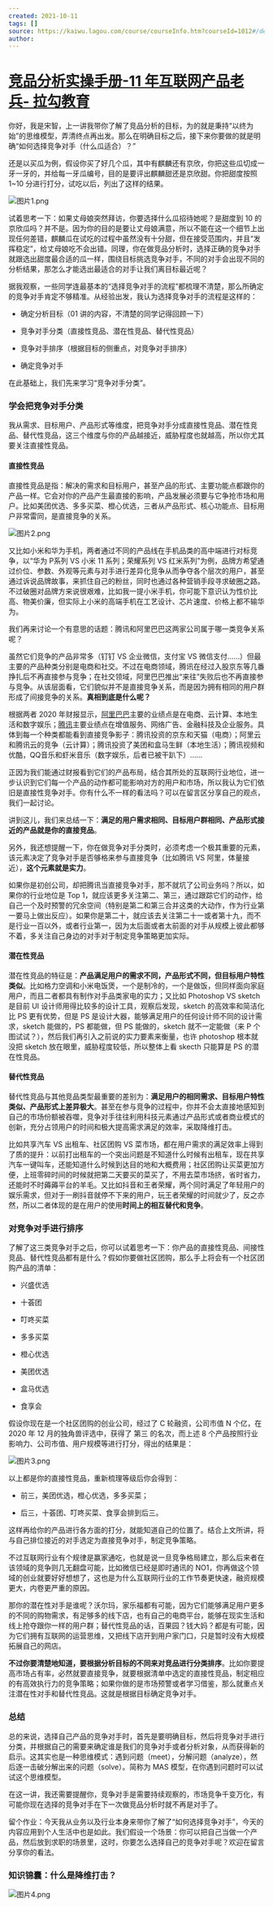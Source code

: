 ```yaml
---
created: 2021-10-11
tags: []
source: https://kaiwu.lagou.com/course/courseInfo.htm?courseId=1012#/detail/pc?id=8037
author: 
---
```


# [竞品分析实操手册-11 年互联网产品老兵- 拉勾教育](https://kaiwu.lagou.com/course/courseInfo.htm?courseId=1012#/detail/pc?id=8037)


你好，我是宋智，上一讲我带你了解了竞品分析的目标，为的就是秉持“以终为始”的思维模型，弄清终点再出发。那么在明确目标之后，接下来你要做的就是明确“如何选择竞争对手（什么瓜适合）？”

还是以买瓜为例，假设你买了好几个瓜，其中有麒麟还有京欣，你把这些瓜切成一牙一牙的，并给每一牙瓜编号，目的是要评出麒麟甜还是京欣甜。你把甜度按照 1~10 分进行打分，试吃以后，列出了这样的结果。

![图片1.png](https://s0.lgstatic.com/i/image6/M01/4D/65/Cgp9HWDuoTqAKZE2AAGMrtTTmkY454.png)

试着思考一下：如果丈母娘突然拜访，你要选择什么瓜招待她呢？是甜度到 10 的京欣瓜吗？并不是。因为你的目的是要让丈母娘满意，所以不能在这一个细节上出现任何差错，麒麟瓜在试吃的过程中虽然没有十分甜，但在接受范围内，并且“发挥稳定”，给丈母娘吃不会出错。同理，你在做竞品分析时，选择正确的竞争对手就跟选出甜度最合适的瓜一样，围绕目标挑选竞争对手，不同的对手会出现不同的分析结果，那怎么才能选出最适合的对手让我们离目标最近呢？

据我观察，一些同学连最基本的“选择竞争对手的流程”都梳理不清楚，那么所确定的竞争对手肯定不够精准。从经验出发，我认为选择竞争对手的流程是这样的：

-   确定分析目标（01 讲的内容，不清楚的同学记得回顾一下）
    
-   竞争对手分类（直接性竞品、潜在性竞品、替代性竞品）
    
-   竞争对手排序（根据目标的侧重点，对竞争对手排序）
    
-   确定竞争对手
    

在此基础上，我们先来学习“竞争对手分类”。

### 学会把竞争对手分类

我从需求、目标用户、产品形式等维度，把竞争对手分成直接性竞品、潜在性竞品、替代性竞品，这三个维度与你的产品越接近，威胁程度也就越高，所以你尤其要关注直接性竞品。

#### 直接性竞品

直接性竞品是指：解决的需求和目标用户，甚至产品的形式、主要功能点都跟你的产品一样。它会对你的产品产生最直接的影响，产品发展必须要与它争抢市场和用户。比如美团优选、多多买菜、橙心优选，三者从产品形式、核心功能点、目标用户非常雷同，是直接竞争的关系。

![图片2.png](https://s0.lgstatic.com/i/image6/M00/4D/66/Cgp9HWDuodKALlq6AAISLcO7-uc058.png)

又比如小米和华为手机，两者通过不同的产品线在手机品类的高中端进行对标竞争，以“华为 P系列 VS 小米 11 系列；荣耀系列 VS 红米系列”为例，品牌方希望通过价位、参数、外观等元素与对手进行差异化竞争从而争夺各个层次的用户，甚至通过诉说品牌故事，来抓住自己的粉丝，同时也通过各种营销手段寻求破圈之路。不过破圈对品牌方来说很艰难，比如我一提小米手机，你可能下意识认为性价比高、物美价廉，但实际上小米的高端手机在工艺设计、芯片速度、价格上都不输华为。

我们再来讨论一个有意思的话题：腾讯和阿里巴巴这两家公司属于哪一类竞争关系呢？

虽然它们竞争的产品非常多（钉钉 VS 企业微信，支付宝 VS 微信支付……）但最主要的产品种类分别是电商和社交。不过在电商领域，腾讯在经过入股京东等几番挣扎后不再直接参与竞争；在社交领域，阿里巴巴推出“来往”失败后也不再直接参与竞争。从该层面看，它们貌似并不是直接竞争关系，而是因为拥有相同的用户群形成了间接竞争的关系。**真相到底是什么呢？**

根据两者 2020 年财报显示，[阿里巴巴](https://www.alibabagroup.com/cn/news/article?news=p210202)主要的业绩点是在电商、云计算、本地生活和数字娱乐；[腾讯](https://new.qq.com/omn/20210324/20210324A0BY8P00.html)主要业绩点在增值服务、网络广告、金融科技及企业服务。具体到每一个种类都能看到直接竞争影子：腾讯投资的京东和天猫（电商）；阿里云和腾讯云的竞争（云计算）；腾讯投资了美团和盒马生鲜（本地生活）；腾讯视频和优酷，QQ音乐和虾米音乐（数字娱乐，后者已被干趴下）……

正因为我们能通过财报看到它们的产品布局，结合其所处的互联网行业地位，进一步认识到它们每一个产品的动作都可能影响对方的用户和市场，所以我认为它们依旧是直接性竞争对手。你有什么不一样的看法吗？可以在留言区分享自己的观点，我们一起讨论。

讲到这儿，我们来总结一下：**满足的用户需求相同、目标用户群相同、产品形式接近的产品就是你的直接竞品**。

另外，我还想提醒一下，你在做竞争对手分类时，必须考虑一个极其重要的元素，该元素决定了竞争对手是否够格来参与直接竞争（比如腾讯 VS 阿里，体量接近），**这个元素就是实力**。

如果你是初创公司，却把腾讯当直接竞争对手，那不就坑了公司业务吗？所以，如果你的行业地位是 Top 1，就应该更多关注第二、第三，通过跟踪它们的动作，给自己一个及时预警的冗余空间（特别是第二和第三合并这类的大动作，作为行业第一要马上做出反应）。如果你是第二十，就应该去关注第二十一或者第十九，而不是行业一百以外，或者行业第一，因为太后面或者太前面的对手从规模上彼此都够不着，多关注自己身边的对手对于制定竞争策略更加实际。

#### 潜在性竞品

潜在性竞品的特征是：**产品满足用户的需求不同，产品形式不同，但目标用户特性类似**。比如格力空调和小米电饭煲，一个是制冷的，一个是做饭，但同样面向家庭用户，而且二者都具有制作对手品类家电的实力；又比如 Photoshop VS sketch 是目前 UI 设计师用得比较多的设计工具，观察后发现，sketch 的高效率和简洁化比 PS 更有优势，但是 PS 是设计大器，能够满足用户的任何设计师不同的设计需求，sketch 能做的，PS 都能做，但 PS 能做的，sketch 就不一定能做（来 P 个图试试？），然后我们再引入之前说的实力要素来衡量，也许 photoshop 根本就没把 sketch 放在眼里，威胁程度较低，所以整体上看 skecth 只能算是 PS 的潜在性竞品。

#### 替代性竞品

替代性竞品与其他竞品类型最重要的差别为：**满足用户的相同需求、目标用户特性类似、产品形式上差异极大**。甚至在参与竞争的过程中，你并不会太直接地感知到自己的市场份额被吞噬，竞争对手往往利用科技元素通过产品形式或者商业模式的创新，充分占领用户的时间和极大提高需求满足的效率，采取降维打击。

比如共享汽车 VS 出租车、社区团购 VS 菜市场，都在用户需求的满足效率上得到了质的提升：以前打出租车的一个突出问题是不知道什么时候有出租车，现在共享汽车一键叫车，还能知道什么时候到达目的地和大概费用；社区团购让买菜更加方便，上班零碎时间的时候就把第二天要买的菜买了，不用去菜市场挤，省时省力，还能时不时薅薅平台的羊毛。又比如抖音和王者荣耀，两个同时满足了年轻用户的娱乐需求，但对于一刷抖音就停不下来的用户，玩王者荣耀的时间就少了，反之亦然，所以二者体现的是在用户的使用**时间上的相互替代和竞争**。

### 对竞争对手进行排序

了解了这三类竞争对手之后，你可以试着思考一下：你产品的直接性竞品、间接性竞品、替代性竞品都有是什么？假如你要做社区团购，那么手上将会有一个社区团购产品的清单：

-   兴盛优选
    
-   十荟团
    
-   叮咚买菜
    
-   多多买菜
    
-   橙心优选
    
-   美团优选
    
-   盒马优选
    
-   食享会
    

假设你现在是一个社区团购的创业公司，经过了 C 轮融资，公司市值 N 个亿，在 2020 年 12 月的独角兽评选中，获得了 第三 的名次，而上述 8 个产品按照行业影响力、公司市值、用户规模等进行打分，得出的结果是：

![图片3.png](https://s0.lgstatic.com/i/image6/M00/4D/69/Cgp9HWDuqseABffyAALQlLYUgI0470.png)

以上都是你的直接性竞品，重新梳理等级后你会得到：

-   前三，美团优选，橙心优选，多多买菜；
    
-   后三，十荟团、叮咚买菜、食享会排到后三。
    

这样再给你的产品进行各方面的打分，就能知道自己的位置了。结合上文所讲，将与自己排位接近的对手选定为直接竞争对手，制定竞争策略。

不过互联网行业有个规律是赢家通吃，也就是说一旦竞争格局建立，那么后来者在该领域的竞争则几无翻盘可能，比如微信已经是即时通讯的 NO1，你再做这个领域的创业就要好好想想了，这也是为什么互联网行业的工作节奏更快速，融资规模更大，内卷更严重的原因。

那你的潜在性对手是谁呢？沃尔玛，家乐福都有可能，因为它们能够满足用户更多的不同的购物需求，有足够多的线下店，也有自己的电商平台，能够在现实生活和线上抢夺跟你一样的用户群；替代性竞品的话，百果园？钱大妈？都是有可能，因为它们拥有互联网的运营思维，又把线下店开到用户家门口，只是暂时没有大规模拓展自己的网店。

**不过你要清楚地知道，要根据分析目标的不同来对竞品进行分类排序**。比如你要提高市场占有率，必然就要直接竞争，就要根据清单中选定的直接性竞品，制定相应的有高效执行力的竞争策略；如果你做的是市场预警或者学习借鉴，那么就重点关注潜在性对手和替代性竞品。这就是根据目标确定竞争对手。

### 总结

总的来说，选择自己产品的竞争对手时，首先是要明确目标，然后将竞争对手进行分类，并根据自己的需要来确定谁是我们的竞争对手或者分析对象，从而获得新的启示。这其实也是一种思维模式：遇到问题（meet），分解问题（analyze），然后逐一击破分解出来的问题（solve）。简称为 MAS 模型，在你遇到问题时可以试试这个思维模型。

在这一讲，我还需要提醒你，竞争对手是需要持续观察的，市场竞争千变万化，有可能你现在选择的竞争对手在下一次做竞品分析时就不再是对手了。

留个作业：今天我从业务以及行业本身来带你了解了“如何选择竞争对手”，今天的内容应用到个人生活中也是如此。我们假设一个场景：你可以把自己当做一个产品，然后放到求职的场景里，这时，你要怎么选择自己的竞争对手呢？欢迎在留言分享你的看法。

### 知识锦囊：什么是降维打击？

![图片4.png](https://s0.lgstatic.com/i/image6/M00/4D/72/CioPOWDuq3GALpVGAA2Nq5GvT5U038.png)
